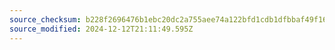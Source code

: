 ```yaml
---
source_checksum: b228f2696476b1ebc20dc2a755aee74a122bfd1cdb1dfbbaf49f1667ea093720
source_modified: 2024-12-12T21:11:49.595Z
---
```


